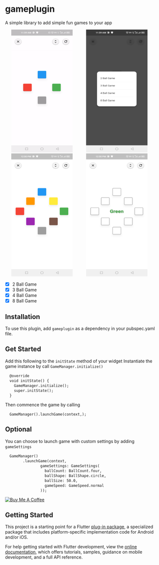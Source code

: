 # gameplugin

A simple library to add simple fun games to your app

<p>
    <img src="https://github.com/johnebere58/gameplugin/blob/master/screenshots/demo1.gif" width="200px" height="400px" hspace="20"/>
    <img src="https://github.com/johnebere58/gameplugin/blob/master/screenshots/sample1.png" width="200px" height="400px" hspace="20"/>
    <img src="https://github.com/johnebere58/gameplugin/blob/master/screenshots/sample2.png" width="200px" height="400px" hspace="20"/>
    <img src="https://github.com/johnebere58/gameplugin/blob/master/screenshots/sample3.png" width="200px" height="400px" hspace="20"/>
   </p>

- [x] 2 Ball Game
- [x] 3 Ball Game
- [x] 4 Ball Game
- [x] 8 Ball Game

## Installation
To use this plugin, add `gameplugin` as a dependency in your pubspec.yaml file.

## Get Started

Add this following to the `initState` method of your widget
Instantiate the game instance by call `GameManager.initialize()`
```
  @override
  void initState() {
    GameManager.initialize();
    super.initState();
  }
```

Then commence the game by calling
```
  GameManager().launchGame(context,);
```

## Optional

You can choose to launch game with custom settings by adding `gameSettings`
```
  GameManager()
        .launchGame(context,
                gameSettings: GameSettings(
                  ballCount: BallCount.four,
                  ballShape: BallShape.circle,
                  ballSize: 50.0,
                  gameSpeed: GameSpeed.normal
                ));
```

[![Buy Me A Coffee](https://bmc-cdn.nyc3.digitaloceanspaces.com/BMC-button-images/custom_images/orange_img.png "Buy Me A Coffee")](https://www.buymeacoffee.com/johnebere58 "Buy Me A Coffee")

## Getting Started
 
This project is a starting point for a Flutter
[plug-in package](https://flutter.dev/developing-packages/),
a specialized package that includes platform-specific implementation code for
Android and/or iOS.

For help getting started with Flutter development, view the
[online documentation](https://flutter.dev/docs), which offers tutorials,
samples, guidance on mobile development, and a full API reference.

